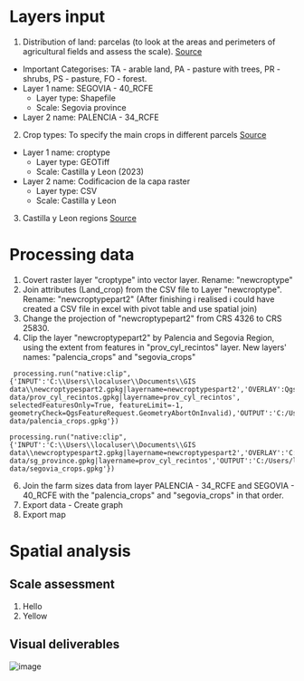 # Layers input
1. Distribution of land: parcelas (to look at the areas and perimeters of agricultural fields and assess the scale). 
  [Source](https://idecyl.jcyl.es/geonetwork/srv/spa/catalog.search#/metadata/SPAGOBCYLAYGDTSLCPAR2021)
  * Important Categorises: TA - arable land, PA - pasture with trees, PR - shrubs, PS - pasture, FO - forest.
  * Layer 1 name: SEGOVIA - 40_RCFE
    * Layer type: Shapefile
    * Scale: Segovia province
  * Layer 2 name: PALENCIA - 34_RCFE
2. Crop types: To specify the main crops in different parcels
  [Source](https://mcsncyl.itacyl.es/es/descarga)
  * Layer 1 name: croptype
    * Layer type: GEOTiff
    * Scale: Castilla y Leon (2023)
  * Layer 2 name: Codificacion de la capa raster
    * Layer type: CSV
    * Scale: Castilla y Leon
3. Castilla y Leon regions
  [Source]()

# Processing data
1. Covert raster layer "croptype" into vector layer. Rename: "newcroptype"
2. Join attributes (Land_crop) from the CSV file to Layer "newcroptype". Rename: "newcroptypepart2" (After finishing i realised i could have created a CSV file in excel with pivot table and use spatial join)
3. Change the projection of "newcroptypepart2" from CRS 4326 to CRS 25830. 
4. Clip the layer "newcroptypepart2" by Palencia and Segovia Region, using the extent from features in "prov_cyl_recintos" layer. New layers' names: "palencia_crops" and "segovia_crops"
```
 processing.run("native:clip", {'INPUT':'C:\\Users\\localuser\\Documents\\GIS data\\newcroptypespart2.gpkg|layername=newcroptypespart2','OVERLAY':QgsProcessingFeatureSourceDefinition('C:/Users/localuser/Documents/GIS data/prov_cyl_recintos.gpkg|layername=prov_cyl_recintos', selectedFeaturesOnly=True, featureLimit=-1, geometryCheck=QgsFeatureRequest.GeometryAbortOnInvalid),'OUTPUT':'C:/Users/localuser/Documents/GIS data/palencia_crops.gpkg'})

```

```
processing.run("native:clip", {'INPUT':'C:\\Users\\localuser\\Documents\\GIS data\\newcroptypespart2.gpkg|layername=newcroptypespart2','OVERLAY':'C:/Users/localuser/Documents/GIS data/sg_province.gpkg|layername=prov_cyl_recintos','OUTPUT':'C:/Users/localuser/Documents/GIS data/segovia_crops.gpkg'})
```

6. Join the farm sizes data from layer PALENCIA - 34_RCFE and SEGOVIA - 40_RCFE with the "palencia_crops" and "segovia_crops" in that order. 
7. Export data - Create graph
8. Export map

# Spatial analysis
## Scale assessment
1. Hello
2. Yellow
## Visual deliverables

![image](https://github.com/user-attachments/assets/eea12b22-32f5-477d-aa05-5ceab4fb4b43)
